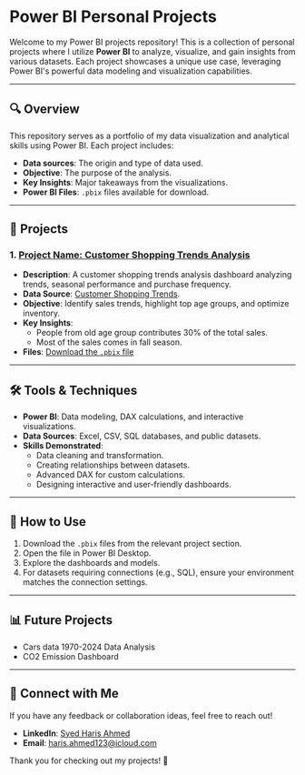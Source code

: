 # Power BI Personal Projects

Welcome to my Power BI projects repository! This is a collection of personal projects where I utilize **Power BI** to analyze, visualize, and gain insights from various datasets. Each project showcases a unique use case, leveraging Power BI's powerful data modeling and visualization capabilities.

---

## 🔍 Overview

This repository serves as a portfolio of my data visualization and analytical skills using Power BI. Each project includes:

- **Data sources**: The origin and type of data used.
- **Objective**: The purpose of the analysis.
- **Key Insights**: Major takeaways from the visualizations.
- **Power BI Files**: `.pbix` files available for download.

---

## 📂 Projects

### 1. [Project Name: Customer Shopping Trends Analysis](#)
- **Description**: A customer shopping trends analysis dashboard analyzing trends, seasonal performance and purchase frequency.
- **Data Source**: [Customer Shopping Trends](https://docs.google.com/spreadsheets/d/e/2PACX-1vRoYzH5DRko2FEHJunpG79Wb93ZF-UwNX9M1Xge4oweLXM16hwXrhA-y4U4iBN400wejpOOWmMl6Yz7/pubhtml).
- **Objective**: Identify sales trends, highlight top age groups, and optimize inventory.
- **Key Insights**:
  - People from old age group contributes 30% of the total sales.
  - Most of the sales comes in fall season.
- **Files**: [Download the `.pbix` file](#)

---

## 🛠️ Tools & Techniques

- **Power BI**: Data modeling, DAX calculations, and interactive visualizations.
- **Data Sources**: Excel, CSV, SQL databases, and public datasets.
- **Skills Demonstrated**:
  - Data cleaning and transformation.
  - Creating relationships between datasets.
  - Advanced DAX for custom calculations.
  - Designing interactive and user-friendly dashboards.

---

## 🚀 How to Use

1. Download the `.pbix` files from the relevant project section.
2. Open the file in Power BI Desktop.
3. Explore the dashboards and models.
4. For datasets requiring connections (e.g., SQL), ensure your environment matches the connection settings.

---

## 📊 Future Projects

- Cars data 1970-2024 Data Analysis
- CO2 Emission Dashboard

---

## 🤝 Connect with Me

If you have any feedback or collaboration ideas, feel free to reach out!

- **LinkedIn**: [Syed Haris Ahmed](www.linkedin.com/in/syedharisahmed)
- **Email**: [haris.ahmed123@icloud.com](mailto:haris.ahmed123@icloud.com)

Thank you for checking out my projects! 🎉
